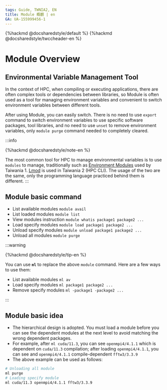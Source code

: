 ```yaml
---
tags: Guide, TWNIA2, EN
title: Module 概觀 | en
GA: UA-155999456-1
---
```


{%hackmd @docsharedstyle/default %}
{%hackmd @docsharedstyle/twccheader-en %}

# Module Overview

## Environmental Variable Management Tool


In the context of HPC, when compiling or executing applications, there are often complex tools or dependencies between libraries, so Module is often used as a tool for managing environment variables and convenient to switch environment variables between different tools.

After using Module, you can easily switch. There is no need to use `export` command to switch environment variables to use specific software packages, tool libraries, and no need to use `unset` to remove environment variables, only `module purge` command needed to completely cleared.
 
:::info

{%hackmd @docsharedstyle/note-en %}

The most common tool for HPC to manage environmental variables is to use `modules` to manage, traditionally such as [<ins>Environment Modules</ins>](http://modules.sourceforge.net) used by Taiwania 1. [<ins>Lmod</ins>](https://lmod.readthedocs.io) is used in Taiwania 2 (HPC CLI). The usage of the two are the same, only the programming language practiced behind them is different.
::: 
 
## Module basic command 

- List available modules
 `module avail`
- List loaded modules
  `module list`
- View modules instruction
  `module whatis package1 package2 ...`
- Load specify modules
 `module load package1 package2 ...`
- Unload specify modules
  `module unload package1 package2 ...`
- Unload all modules
  `module purge`

:::warning

{%hackmd @docsharedstyle/tip-en %}

You can use **`ml`** to replace the above `module` command. Here are a few ways to use them:

- List available modules
 `ml av`
- Load specify modules
 `ml package1 package2 ...`
- Remove specify modules
  `ml -package1 -package2 ...`

:::

## Module basic idea

- The hierarchical design is adopted. You must load a module before you can see the dependent modules at the next level to avoid matching the wrong dependent packages.
- For example, after `ml cuda/11.3`, you can see `openmpi4/4.1.1` which is dependent on `cuda/11.3` compilation; after loading `openmpi4/4.1.1`, you can see and `openmpi4/4.1.1` compile-dependent `fftw3/3.3.9`
- The above example can be used as follows:
```bash
# Unloading all module
ml purge
# Loading specify module
ml cuda/11.3 openmpi4/4.1.1 fftw3/3.3.9 
```
